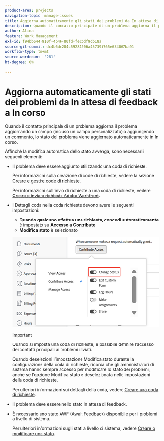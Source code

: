 ```yaml
---
product-area: projects
navigation-topic: manage-issues
title: Aggiorna automaticamente gli stati dei problemi da In attesa di feedback a In corso
description: Quando il contatto principale di un problema aggiorna il problema aggiornando un campo (incluso un campo personalizzato) o aggiungendo un commento, lo stato del problema viene aggiornato automaticamente in In corso.
author: Alina
feature: Work Management
exl-id: f94bb644-910f-4b46-80fd-fecbdf9cb18a
source-git-commit: dc4b6dc284c59281206a457395765e634067ba91
workflow-type: tm+mt
source-wordcount: '281'
ht-degree: 0%

---
```


# Aggiorna automaticamente gli stati dei problemi da In attesa di feedback a In corso

<!--Audited: 109/2025-->

Quando il contatto principale di un problema aggiorna il problema aggiornando un campo (incluso un campo personalizzato) o aggiungendo un commento, lo stato del problema viene aggiornato automaticamente in In corso.

Affinché la modifica automatica dello stato avvenga, sono necessari i seguenti elementi:

* Il problema deve essere aggiunto utilizzando una coda di richieste.

  Per informazioni sulla creazione di code di richieste, vedere la sezione [Creare e gestire code di richieste](../../../manage-work/requests/create-and-manage-request-queues/create-manage-request-queues.md).

  Per informazioni sull&#39;invio di richieste a una coda di richieste, vedere [Creare e inviare richieste Adobe Workfront](../../../manage-work/requests/create-requests/create-submit-requests.md).

* I Dettagli coda nella coda richieste devono avere le seguenti impostazioni:
   * **Quando qualcuno effettua una richiesta, concedi automaticamente** è impostato su **Accesso a Contribute**
   * **Modifica stato** è selezionato

  ![I dettagli coda consentono a Contribute di accedere e modificare lo stato selezionato.](assets/queuedetails-contributeaccess-changestatus.png)

  >[!IMPORTANT]
  >
  >  Quando si imposta una coda di richieste, è possibile definire l’accesso dei contatti principali ai problemi inviati.
  >
  >Quando deselezioni l’impostazione Modifica stato durante la configurazione della coda di richieste, ricorda che gli amministratori di sistema hanno sempre accesso per modificare lo stato dei problemi, anche se l’opzione Modifica stato è deselezionata nelle impostazioni della coda di richieste.

  Per ulteriori informazioni sui dettagli della coda, vedere [Creare una coda di richieste](../../../manage-work/requests/create-and-manage-request-queues/create-request-queue.md).

* Il problema deve essere nello stato In attesa di feedback.
* È necessario uno stato AWF (Await Feedback) disponibile per i problemi a livello di sistema.

  Per ulteriori informazioni sugli stati a livello di sistema, vedere [Creare o modificare uno stato](../../../administration-and-setup/customize-workfront/creating-custom-status-and-priority-labels/create-or-edit-a-status.md).
